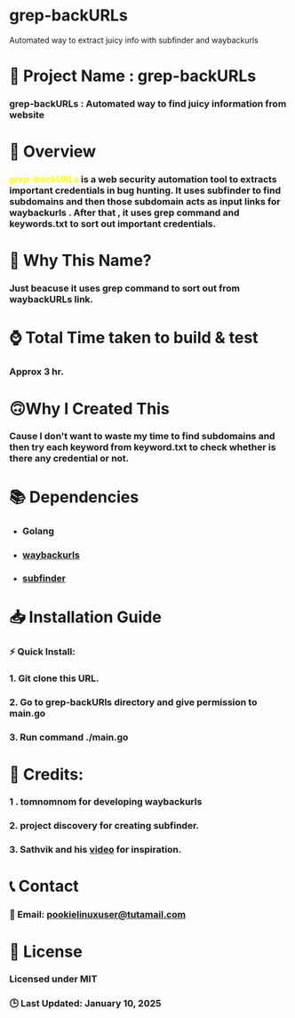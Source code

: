 # grep-backURLs
Automated way to extract juicy info with subfinder and waybackurls

🚀 Project Name : grep-backURLs
===============

### grep-backURLs : Automated way to find juicy information from website 

# 📌 Overview


### <span style="color:yellow"> *_grep-backURLs_* </span> is a web security automation tool to extracts important credentials in bug hunting. It uses subfinder to find subdomains and then those subdomain acts as input links for waybackurls . After that , it uses grep command and keywords.txt to sort out important credentials.

# 🤔 Why This Name?

### Just beacuse it uses grep command to sort out from waybackURLs link.


# ⌚ Total Time taken to build & test

### Approx 3 hr.

# 🙃Why I Created This

### Cause I don't want to waste my time to find subdomains and then try each keyword from keyword.txt to check whether is there any credential or not. 

# 📚 Dependencies

* ### Golang
* ### [waybackurls](https://github.com/tomnomnom/waybackurls)
* ### [subfinder](https://github.com/projectdiscovery/subfinder)

# 📥 Installation Guide

### ⚡ Quick Install:

### 1. Git clone this URL.
### 2. Go to grep-backURls directory and give permission to main.go
### 3. Run command ./main.go

# 💓 Credits:
 

### 1 . tomnomnom for developing waybackurls
### 2.  project discovery for creating subfinder.
### 3. Sathvik and his [video](https://www.youtube.com/watch?v=lp4Do_VIwzw)  for inspiration. 



# 📞 Contact

### 📧 Email: pookielinuxuser@tutamail.com


# 📄 License

### Licensed under **MIT**

### 🕒 Last Updated: January 10, 2025 
